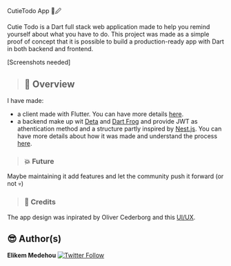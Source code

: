 # 
CutieTodo App 📱🖉

Cutie Todo is a Dart full stack web application made to help you remind yourself about what you have to do. This project was made as a simple proof of concept that it is possible to build a production-ready app with Dart in both backend and frontend.

[Screenshots needed]

> ## 👀 Overview

I have made:

- a client made with Flutter. You can have more details [here](https://github.com/NemesisX1/CutieTodo/blob/main/client/README.md).
- a backend make up wit [Deta](https://www.deta.sh/) and [Dart Frog](https://dartfrog.vgv.dev) and provide JWT as athentication method and a structure partly inspired by [Nest.js](https://nestjs.com/). You can have more details about how it was made and understand the process [here](https://github.com/NemesisX1/CutieTodo/blob/main/backend/README.md).

> ### 💥 Future

Maybe maintaining it add features and let the community push it forward (or not 💀)

> ### 🔰 Credits

The app design was inpirated by Oliver Cederborg and this [UI/UX](https://dribbble.com/shots/15185058-Collection-Tasks).

## 😎  Author(s)

**Elikem Medehou** [![Twitter Follow](https://img.shields.io/twitter/follow/juniormedehou_?label=Follow&style=social)](https://twitter.com/juniormedehou_)
